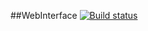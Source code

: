 ##WebInterface
[![Build status](https://ci.appveyor.com/api/projects/status/c3oi2b9jid4xdem4?svg=true)](https://ci.appveyor.com/project/Zumaletto/hw2-1selenium)